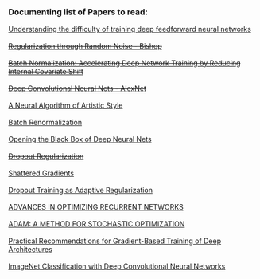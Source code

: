 ### Documenting list of Papers to read:

[Understanding the difficulty of training deep feedforward neural networks](http://jmlr.org/proceedings/papers/v9/glorot10a/glorot10a.pdf)
<br/><br/>
<strike>[Regularization through Random Noise - Bishop](https://www.microsoft.com/en-us/research/wp-content/uploads/2016/02/bishop-tikhonov-nc-95.pdf)</strike>
<br/><br/>
<strike>[Batch Normalization: Accelerating Deep Network Training by Reducing Internal Covariate Shift](https://arxiv.org/pdf/1502.03167.pdf)</strike>
<br/><br/>
<strike>[Deep Convolutional Neural Nets - AlexNet](https://www.nvidia.cn/content/tesla/pdf/machine-learning/imagenet-classification-with-deep-convolutional-nn.pdf)</strike>
<br/><br/>
[A Neural Algorithm of Artistic Style](https://arxiv.org/abs/1508.06576)
<br/><br/>
[Batch Renormalization](https://arxiv.org/pdf/1702.03275.pdf)
<br/><br/>
[Opening the Black Box of Deep Neural Nets](https://arxiv.org/pdf/1703.00810.pdf)
<br/><br/>
<strike>[Dropout Regularization](http://www.cs.toronto.edu/~rsalakhu/papers/srivastava14a.pdf)</strike>
<br/><br/>
[Shattered Gradients](https://arxiv.org/pdf/1702.08591.pdf)
<br/><br/>
[Dropout Training as Adaptive Regularization](http://papers.nips.cc/paper/4882-dropout-training-as-adaptive-regularization.pdf)
<br/><br/>
[ADVANCES IN OPTIMIZING RECURRENT NETWORKS](https://arxiv.org/pdf/1212.0901v2.pdf)
<br/><br/>
[ADAM: A METHOD FOR STOCHASTIC OPTIMIZATION](https://arxiv.org/pdf/1412.6980.pdf)
<br/><br/>
[Practical Recommendations for Gradient-Based Training of Deep Architectures](https://arxiv.org/pdf/1206.5533v2.pdf)
<br/><br/>
[ImageNet Classification with Deep Convolutional Neural Networks](http://papers.nips.cc/paper/4824-imagenet-classification-with-deep-convolutional-neural-networks.pdf)
